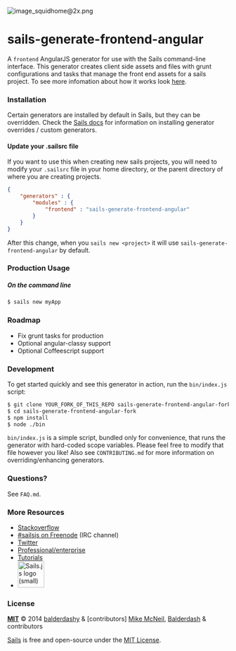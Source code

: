 ![image_squidhome@2x.png](http://i.imgur.com/RIvu9.png)

# sails-generate-frontend-angular


A `frontend` AngularJS generator for use with the Sails command-line interface. This generator creates client side assets and files with grunt configurations and tasks that manage the front end assets for a sails project. To see more infomation about how it works look [here](./docs/overview.md).


### Installation

Certain generators are installed by default in Sails, but they can be overridden.  Check the [Sails docs](http://sailsjs.org/#!documentation) for information on installing generator overrides / custom generators.

<!--
```sh
$ npm install sails-generate-frontend-angular
```
-->

#### Update your .sailsrc file
If you want to use this when creating new sails projects, you will need to modify your `.sailsrc` file in your home directory, or the parent directory of where you are creating projects. 
```json
{
    "generators" : {
        "modules" : {
            "frontend" : "sails-generate-frontend-angular"
        }
    }
}
```
After this change, when you `sails new <project>` it will use `sails-generate-frontend-angular` by default.

### Production Usage

##### On the command line

```sh
$ sails new myApp
```

### Roadmap
* Fix grunt tasks for production
* Optional angular-classy support
* Optional Coffeescript support


### Development

To get started quickly and see this generator in action, run the `bin/index.js` script:

```sh
$ git clone YOUR_FORK_OF_THIS_REPO sails-generate-frontend-angular-fork
$ cd sails-generate-frontend-angular-fork
$ npm install
$ node ./bin
```

`bin/index.js` is a simple script, bundled only for convenience, that runs the generator with hard-coded scope variables.  Please feel free to modify that file however you like!  Also see `CONTRIBUTING.md` for more information on overriding/enhancing generators.



### Questions?

See `FAQ.md`.



### More Resources

- [Stackoverflow](http://stackoverflow.com/questions/tagged/sails.js)
- [#sailsjs on Freenode](http://webchat.freenode.net/) (IRC channel)
- [Twitter](https://twitter.com/sailsjs)
- [Professional/enterprise](https://github.com/balderdashy/sails-docs/blob/master/FAQ.md#are-there-professional-support-options)
- [Tutorials](https://github.com/balderdashy/sails-docs/blob/master/FAQ.md#where-do-i-get-help)
- <a href="http://sailsjs.org" target="_blank" title="Node.js framework for building realtime APIs."><img src="https://github-camo.global.ssl.fastly.net/9e49073459ed4e0e2687b80eaf515d87b0da4a6b/687474703a2f2f62616c64657264617368792e6769746875622e696f2f7361696c732f696d616765732f6c6f676f2e706e67" width=60 alt="Sails.js logo (small)"/></a>


### License

**[MIT](./LICENSE)**
&copy; 2014 [balderdashy](http://github.com/balderdashy) & [contributors]
[Mike McNeil](http://michaelmcneil.com), [Balderdash](http://balderdash.co) & contributors

[Sails](http://sailsjs.org) is free and open-source under the [MIT License](http://sails.mit-license.org/).

